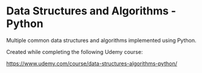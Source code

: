 # Data Structures and Algorithms - Python

Multiple common data structures and algorithms implemented using Python.

Created while completing the following Udemy course:

https://www.udemy.com/course/data-structures-algorithms-python/
